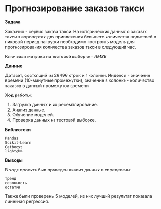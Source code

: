 #  Прогнозирование заказов такси

**Задача**

Заказчик - сервис заказа такси. На исторических данных о заказах такси в аэропортах для привлечения большего количества водителей в пиковый период нагрузки необходимо построить модель для прогнозирования количества заказов такси в следующий час.

Ключевая метрика на тестовой выборке - *RMSE*.

**Данные**

Датасет, состоящий из 26496 строк и 1 колонки. Индексы - значение времени (10-минутные промежутки), значение в колонке - количество заказов в данный промежуток времени.

**Ход работы**:

1. Загрузка данных и их ресемплирование.
2. Анализ данные.
3. Обучение моделей.
4. Проверка данных на тестовой выборке.


**Библиотеки**

    Pandas
    Scikit-Learn
    Catboost 
    lightgbm

**Выводы**

В ходе проекта был проведен анализ данных и определены:

    тренд
    сезонность
    остатки

Также были проверены 5 моделей, из них лучший результат показала линейная регрессия.